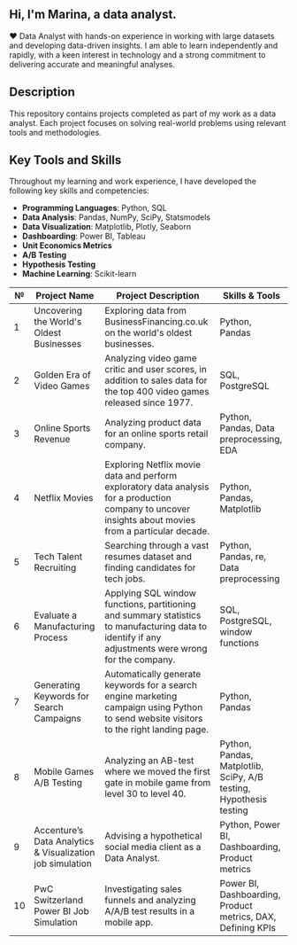 ## Hi, I'm Marina, a data analyst.  
❤️ Data Analyst with hands-on experience in working with large datasets and developing data-driven insights. I am able to learn independently and rapidly, with a keen interest in technology and a strong commitment to delivering accurate and meaningful analyses.

## Description
This repository contains projects completed as part of my work as a data analyst. Each project focuses on solving real-world problems using relevant tools and methodologies.

## Key Tools and Skills
Throughout my learning and work experience, I have developed the following key skills and competencies:

- **Programming Languages**: Python, SQL
- **Data Analysis**: Pandas, NumPy, SciPy, Statsmodels
- **Data Visualization**: Matplotlib, Plotly, Seaborn
- **Dashboarding**: Power BI, Tableau
- **Unit Economics Metrics**
- **A/B Testing**
- **Hypothesis Testing**
- **Machine Learning**: Scikit-learn

| №  | Project Name                                          | Project Description                                                                                                                                     | Skills & Tools                                                             |
|----|--------------------------------------------------------------|---------------------------------------------------------------------------------------------------------------------------------------------------------|----------------------------------------------------------------------------|
| 1  | Uncovering the World's Oldest Businesses                    | Exploring data from BusinessFinancing.co.uk on the world's oldest businesses.                                                                                                 | Python, Pandas                                                             |
| 2  | Golden Era of Video Games                                       | Analyzing video game critic and user scores, in addition to sales data for the top 400 video games released since 1977.                                                       | SQL, PostgreSQL                                         |
| 3  | Online Sports Revenue                                   | Analyzing product data for an online sports retail company.                        | Python, Pandas, Data preprocessing, EDA     |
| 4  | Netflix Movies                              | Exploring Netflix movie data and perform exploratory data analysis for a production company to uncover insights about movies from a particular decade.             | Python, Pandas, Matplotlib |
| 5  |Tech Talent Recruiting                         | Searching through a vast resumes dataset and finding candidates for tech jobs.                                                | Python, Pandas, re, Data preprocessing   |
| 6  | Evaluate a Manufacturing Process                                                    | Applying SQL window functions, partitioning and summary statistics to manufacturing data to identify if any adjustments were wrong for the company.                                                 | SQL, PostgreSQL, window functions                                                            |
| 7  | Generating Keywords for Search Campaigns           | Automatically generate keywords for a search engine marketing campaign using Python to send website visitors to the right landing page.                        | Python, Pandas        |
| 8  | Mobile Games A/B Testing                                                 | Analyzing an AB-test where we moved the first gate in mobile game from level 30 to level 40.                                      | Python, Pandas, Matplotlib, SciPy, A/B testing, Hypothesis testing                                                              |
| 9  | Accenture’s Data Analytics & Visualization job simulation                                     | Advising a hypothetical social media client as a Data Analyst.                                                       | Python, Power BI, Dashboarding, Product metrics          |
| 10 | PwC Switzerland Power BI Job Simulation                      | Investigating sales funnels and analyzing A/A/B test results in a mobile app.                                                                            | Power BI, Dashboarding, Product metrics, DAX, Defining KPIs    |


